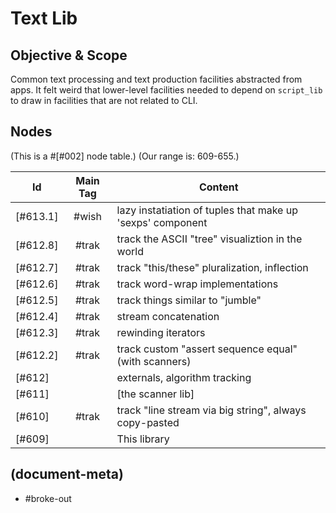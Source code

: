 # Text Lib

## Objective & Scope

Common text processing and text production facilities abstracted from apps.
It felt weird that lower-level facilities needed to depend on `script_lib`
to draw in facilities that are not related to CLI.




## Nodes

(This is a #[#002] node table.)
(Our range is: 609-655.)

|Id        | Main Tag | Content |
|----------|:-----:|---|
|[#613.1]  | #wish | lazy instatiation of tuples that make up 'sexps' component
|[#612.8]  | #trak | track the ASCII "tree" visualiztion in the world
|[#612.7]  | #trak | track "this/these" pluralization, inflection
|[#612.6]  | #trak | track word-wrap implementations
|[#612.5]  | #trak | track things similar to "jumble"
|[#612.4]  | #trak | stream concatenation
|[#612.3]  | #trak | rewinding iterators
|[#612.2]  | #trak | track custom "assert sequence equal" (with scanners)
|[#612]    |       | externals, algorithm tracking
|[#611]    |       | [the scanner lib]
|[#610]    | #trak | track "line stream via big string", always copy-pasted
|[#609]    |       | This library




## (document-meta)

  - #broke-out
